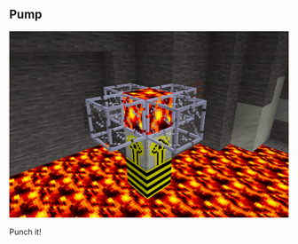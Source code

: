 Pump
----------

![screenshot](https://github.com/DS-Minetest/pump/blob/master/screenshot.png?raw=true)

Punch it!